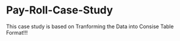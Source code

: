 # Pay-Roll-Case-Study

This case study is based on  Tranforming the Data into Consise Table Format!!!
